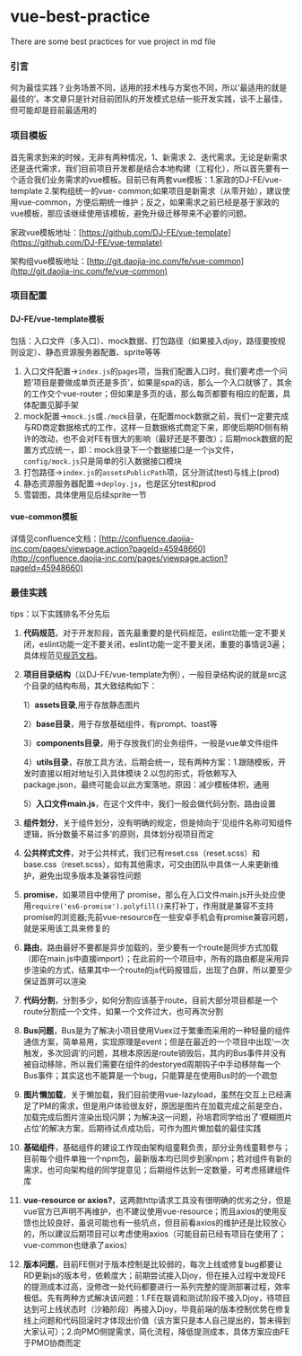 # vue-best-practice
There are some best practices for vue project in md file
### 引言
何为最佳实践？业务场景不同，适用的技术栈与方案也不同，所以‘最适用的就是最佳的’。本文章只是针对目前团队的开发模式总结一些开发实践，谈不上最佳，但可能却是目前最适用的

### 项目模板
首先需求到来的时候，无非有两种情况，1、新需求   2、迭代需求。无论是新需求还是迭代需求，我们目前项目开发都是结合本地构建（工程化），所以首先要有一个适合我们业务需求的vue模板。目前已有两套vue模板：1.家政的DJ-FE/vue-template 2.架构组统一的vue- common;如果项目是新需求（从零开始），建议使用vue-common，方便后期统一维护；反之，如果需求之前已经是基于家政的vue模板，那应该继续使用该模板，避免升级迁移带来不必要的问题。

家政vue模板地址：[https://github.com/DJ-FE/vue-template](https://github.com/DJ-FE/vue-template)

架构组vue模板地址：[http://git.daojia-inc.com/fe/vue-common](http://git.daojia-inc.com/fe/vue-common)


### 项目配置
#### DJ-FE/vue-template模板
包括：入口文件（多入口）、mock数据、打包路径（如果接入djoy，路径要按规则设定）、静态资源服务器配置、sprite等等

1. 入口文件配置->`index.js`的`pages`项，当我们配置入口时，我们要考虑一个问题‘项目是要做成单页还是多页’，如果是spa的话，那么一个入口就够了，其余的工作交个vue-router；但如果是多页的话，那么每页都要有相应的配置，具体配置见脚手架
2. mock配置->`mock.js`或`./mock`目录，在配置mock数据之前，我们一定要完成与RD商定数据格式的工作，这样一旦数据格式商定下来，即使后期RD侧有稍许的改动，也不会对FE有很大的影响（最好还是不要改）；后期mock数据的配置方式应统一，即：mock目录下一个数据接口是一个js文件，`config/mock.js`只是简单的引入数据接口模块
3. 打包路径->`index.js`的`assetsPublicPath`项，区分测试(test)与线上(prod)
4. 静态资源服务器配置->`deploy.js`，也是区分test和prod
5. 雪碧图，具体使用见后续sprite一节
#### vue-common模板
详情见confluence文档：[http://confluence.daojia-inc.com/pages/viewpage.action?pageId=45948660](http://confluence.daojia-inc.com/pages/viewpage.action?pageId=45948660)

### 最佳实践
tips：以下实践排名不分先后
1. **代码规范**，对于开发阶段，首先最重要的是代码规范，eslint功能一定不要关闭，eslint功能一定不要关闭，eslint功能一定不要关闭，重要的事情说3遍；具体规范见[规范文档](http://confluence.daojia-inc.com/pages/viewpage.action?pageId=50599262)。
2. **项目目录结构**（以DJ-FE/vue-template为例），一般目录结构说的就是src这个目录的结构布局，其大致结构如下：

    1）**assets目录**,用于存放静态图片
    
    2）**base目录**，用于存放基础组件，有prompt、toast等
    
    3）**components目录**，用于存放我们的业务组件，一般是vue单文件组件
    
    4）**utils目录**，存放工具方法，后期会统一，现有两种方案：1.跟随模板，开发时直接以相对地址引入具体模块  2.以包的形式，将依赖写入package.json，最终可能会以此方案落地，原因：减少模板体积，通用
    
    5）**入口文件main.js**，在这个文件中，我们一般会做代码分割，路由设置

3. **组件划分**，关于组件划分，没有明确的规定，但是倾向于‘见组件名称可知组件逻辑，拆分数量不易过多’的原则，具体划分视项目而定

4. **公共样式文件**，对于公共样式，我们已有reset.css（reset.scss）和base.css（reset.scss），如有其他需求，可交由团队中具体一人来更新维护，避免出现多版本及兼容性问题

5. **promise**，如果项目中使用了 promise，那么在入口文件main.js开头处应使用`require('es6-promise').polyfill()`来打补丁，作用就是兼容不支持promise的浏览器;先前vue-resource在一些安卓手机会有promise兼容问题，就是采用该工具来修复的

6. **路由**，路由最好不要都是异步加载的，至少要有一个route是同步方式加载（即在main.js中直接import）；在此前的一个项目中，所有的路由都是采用异步渲染的方式，结果其中一个route的js代码报错后，出现了白屏，所以要至少保证首屏可以渲染

7. **代码分割**，分割多少，如何分割应该基于route，目前大部分项目都是一个route分割成一个文件，如果一个文件过大，也可再次分割

8. **Bus问题**，Bus是为了解决小项目使用Vuex过于繁重而采用的一种轻量的组件通信方案，简单易用，实现原理是event；但是在最近的一个项目中出现‘一次触发，多次回调’的问题，其根本原因是route销毁后，其内的Bus事件并没有被自动移除，所以我们需要在组件的destoryed周期钩子中手动移除每一个Bus事件；其实这也不能算是一个bug，只能算是在使用Bus时的一个疏忽

9. **图片懒加载**，关于懒加载，我们目前使用vue-lazyload，虽然在交互上已经满足了PM的需求，但是用户体验很友好，原因是图片在加载完成之前是空白，加载完成后图片渲染出现闪屏；为解决这一问题，孙培君同学给出了‘模糊图片占位’的解决方案，后期待试点成功后，可作为图片懒加载的最佳实践

10. **基础组件**，基础组件的建设工作现由架构组童鞋负责，部分业务线童鞋参与；目前每个组件单独一个npm包，最新版本均已同步到家npm；若对组件有新的需求，也可向架构组的同学提意见；后期组件达到一定数量，可考虑搭建组件库

11. **vue-resource or axios?**，这两款http请求工具没有很明确的优劣之分，但是vue官方已声明不再维护，也不建议使用vue-resource；而且axios的使用反馈也比较良好，虽说可能也有一些坑点，但目前看axios的维护还是比较放心的，所以建议后期项目可以考虑使用axios（可能目前已经有项目在使用了；vue-common也继承了axios）

12. **版本问题**，目前FE侧对于版本控制是比较弱的，每次上线或修复bug都要让RD更新js的版本号，依赖度大；前期尝试接入Djoy，但在接入过程中发现FE的提测成本过高，没修改一处代码都要进行一系列完整的提测部署过程，效率极低。先有两种方式解决该问题：1.FE在联调和测试阶段不接入Djoy，待项目达到可上线状态时（沙箱阶段）再接入Djoy，毕竟前端的版本控制优势在修复线上问题和代码回滚时才体现出价值（该方案只是本人自己提出的，暂未得到大家认可）；2.向PMO侧提需求，简化流程，降低提测成本，具体方案应由FE于PMO协商而定
